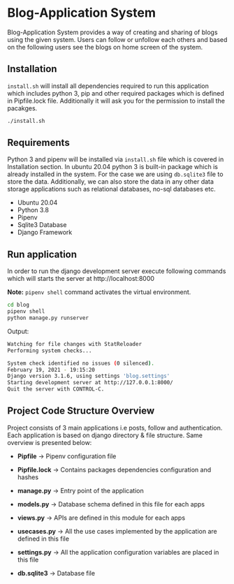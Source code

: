 # Blog-Application System

Blog-Application System provides a way of creating and sharing of blogs using the given system. Users can follow or unfollow each others and based on the following users see the blogs on home screen of the system.

## Installation

`install.sh` will install all dependencies required to run this application which includes python 3, pip and other required packages which is defined in Pipfile.lock file. Additionally it will ask you for the permission to install the pacakges.

```bash
./install.sh
```

## Requirements

Python 3 and pipenv will be installed via `install.sh` file which is covered in Installation section. In ubuntu 20.04 python 3 is built-in package which is already installed in the system. For the case we are using `db.sqlite3` file to store the data. Additionally, we can also store the data in any other data storage applications such as relational databases, no-sql databases etc.

- Ubuntu 20.04
- Python 3.8
- Pipenv
- Sqlite3 Database
- Django Framework

## Run application

In order to run the django development server execute following commands which will starts the server at http://localhost:8000

**Note:** `pipenv shell` command activates the virtual environment.

```bash
cd blog
pipenv shell
python manage.py runserver
```

Output:

```bash
Watching for file changes with StatReloader
Performing system checks...

System check identified no issues (0 silenced).
February 19, 2021 - 19:15:20
Django version 3.1.6, using settings 'blog.settings'
Starting development server at http://127.0.0.1:8000/
Quit the server with CONTROL-C.
```

## Project Code Structure Overview

Project consists of 3 main applications i.e posts, follow and authentication. Each application is based on django directory & file structure. Same overview is presented below:

- **Pipfile** -> Pipenv configuration file
- **Pipfile.lock** -> Contains packages dependencies configuration and hashes
- **manage.py** -> Entry point of the application
- **models.py** -> Database schema defined in this file for each apps
- **views.py** -> APIs are defined in this module for each apps
- **usecases.py** -> All the use cases implemented by the application are defined in this file

- **settings.py** -> All the application configuration variables are placed in this file
- **db.sqlite3** -> Database file
